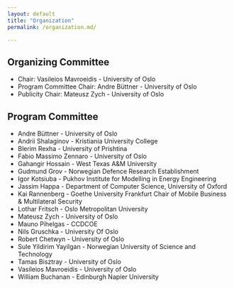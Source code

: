 ```yaml
---
layout: default
title: "Organization"
permalink: /organization.md/

---
```



## Organizing Committee

* Chair: Vasileios Mavroeidis - University of Oslo
* Program Committee Chair: Andre Büttner -	University of Oslo
* Publicity Chair: Mateusz Zych - University of Oslo


## Program Committee

* Andre Büttner -	University of Oslo
* Andrii Shalaginov -	Kristiania University College
* Blerim Rexha - University of Prishtina
* Fabio Massimo Zennaro -	University of Oslo
* Gahangir Hossain - West Texas A&M University
* Gudmund Grov - Norwegian Defence Research Establishment
* Igor Kotsiuba - Pukhov Institute for Modelling in Energy Engineering
* Jassim Happa - Department of Computer Science, University of Oxford
* Kai Rannenberg - Goethe University Frankfurt Chair of Mobile Business & Multilateral Security
* Lothar Fritsch - Oslo Metropolitan University
* Mateusz Zych - University of Oslo
* Mauno Pihelgas - CCDCOE
* Nils Gruschka - University Of Oslo
* Robert Chetwyn - University of Oslo
* Sule Yildirim Yayilgan - Norwegian University of Science and Technology
* Tamas Bisztray - University of Oslo
* Vasileios Mavroeidis - University of Oslo
* William Buchanan - Edinburgh Napier University
